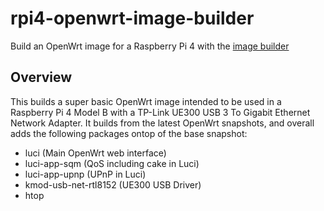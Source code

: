 # rpi4-openwrt-image-builder

Build an OpenWrt image for a Raspberry Pi 4 with the [image builder](https://openwrt.org/docs/guide-user/additional-software/imagebuilder)

## Overview

This builds a super basic OpenWrt image intended to be used in a Raspberry Pi 4 Model B with a TP-Link UE300 USB 3 To Gigabit Ethernet Network Adapter. It builds from the latest OpenWrt snapshots, and overall adds the following packages ontop of the base snapshot:

* luci (Main OpenWrt web interface)
* luci-app-sqm (QoS including cake in Luci)
* luci-app-upnp (UPnP in Luci)
* kmod-usb-net-rtl8152 (UE300 USB Driver)
* htop

